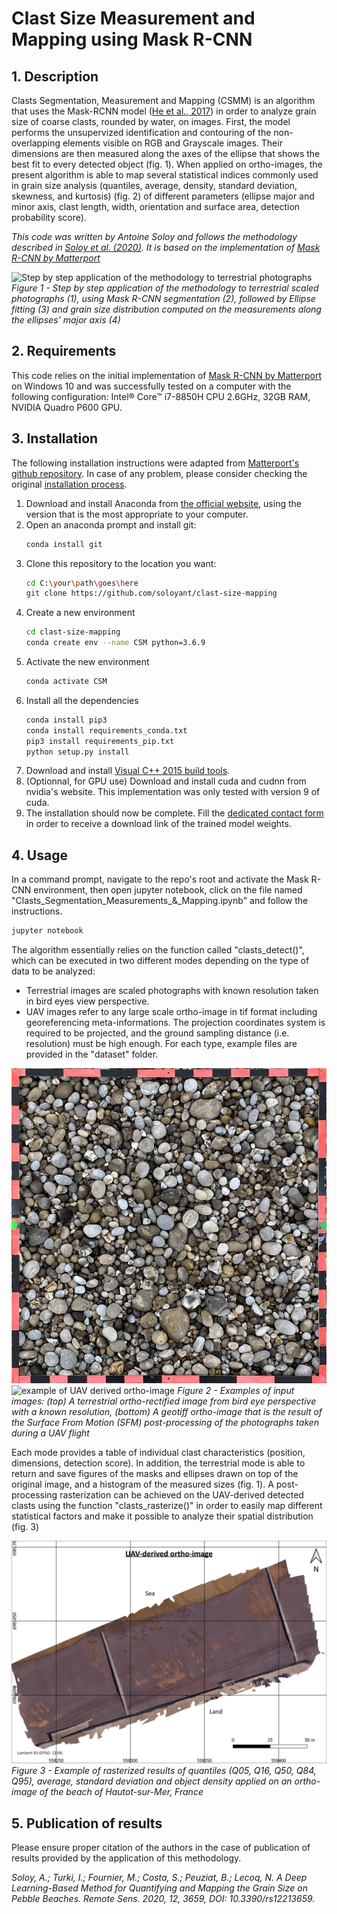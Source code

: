 # Clast Size Measurement and Mapping using Mask R-CNN

## 1. Description
Clasts Segmentation, Measurement and Mapping (CSMM) is an algorithm that uses the Mask-RCNN model ([He et al., 2017](https://openaccess.thecvf.com/content_iccv_2017/html/He_Mask_R-CNN_ICCV_2017_paper.html)) in order to analyze grain size of coarse clasts, rounded by water, on images. First, the model performs the unsupervized identification and contouring of the non-overlapping elements visible on RGB and Grayscale images. Their dimensions are then measured along the axes of the ellipse that shows the best fit to every detected object (fig. 1). When applied on ortho-images, the present algorithm is able to map several statistical indices commonly used in grain size analysis (quantiles, average, density, standard deviation, skewness, and kurtosis) (fig. 2) of different parameters (ellipse major and minor axis, clast length, width, orientation and surface area, detection probability score).

*This code was written by Antoine Soloy and follows the methodology described in [Soloy et al. (2020)](https://www.mdpi.com/2072-4292/12/21/3659). It is based on the implementation of [Mask R-CNN by Matterport](https://github.com/matterport/Mask_RCNN)*

![Step by step application of the methodology to terrestrial photographs](figures/terrestrial_processing_example.gif)
*Figure 1 - Step by step application of the methodology to terrestrial scaled photographs (1), using Mask R-CNN segmentation (2), followed by Ellipse fitting (3) and grain size distribution computed on the measurements along the ellipses' major axis (4)*

## 2. Requirements

This code relies on the initial implementation of [Mask R-CNN by Matterport](https://github.com/matterport/Mask_RCNN) on Windows 10 and was successfully tested on a computer with the following configuration: Intel® Core™ i7-8850H CPU 2.6GHz, 32GB RAM, NVIDIA Quadro P600 GPU.

## 3. Installation

The following installation instructions were adapted from [Matterport's github repository](https://github.com/matterport/Mask_RCNN). In case of any problem, please consider checking the original [installation process](https://github.com/matterport/Mask_RCNN#installation).

1. Download and install Anaconda from [the official website](https://www.anaconda.com/), using the version that is the most appropriate to your computer.
2. Open an anaconda prompt and install git:
   ```bash 
   conda install git
   ```
3. Clone this repository to the location you want:
   ```bash
   cd C:\your\path\goes\here
   git clone https://github.com/soloyant/clast-size-mapping
   ```
4. Create a new environment
   ```bash
   cd clast-size-mapping
   conda create env --name CSM python=3.6.9
   ```
5. Activate the new environment
   ```bash
   conda activate CSM
   ```
6. Install all the dependencies
   ```bash
   conda install pip3
   conda install requirements_conda.txt
   pip3 install requirements_pip.txt
   python setup.py install
   ```
7. Download and install [Visual C++ 2015 build tools](https://go.microsoft.com/fwlink/?LinkId=691126).
8. (Optionnal, for GPU use) Download and install cuda and cudnn from nvidia's website. This implementation was only tested with version 9 of cuda.
9. The installation should now be complete. Fill the [dedicated contact form](https://forms.gle/jpVWhQzEFuQvHuQE6) in order to receive a download link of the trained model weights.

## 4. Usage

In a command prompt, navigate to the repo's root and activate the Mask R-CNN environment, then open jupyter notebook, click on the file named "Clasts_Segmentation_Measurements_&_Mapping.ipynb" and follow the instructions.
```bash 
jupyter notebook
```
The algorithm essentially relies on the function called "clasts_detect()", which can be executed in two different modes depending on the type of data to be analyzed:
- Terrestrial images are scaled photographs with known resolution taken in bird eyes view perspective.
- UAV images refer to any large scale ortho-image in tif format including georeferencing meta-informations. The projection coordinates system is required to be projected, and the ground sampling distance (i.e. resolution) must be high enough. 
For each type, example files are provided in the "dataset" folder.

![example of terrestrial photograph](figures/terrestrial_example.jpg) ![example of UAV derived ortho-image](figures/UAV_example.png)
*Figure 2 - Examples of input images: (top) A terrestrial ortho-rectified image from bird eye perspective with a known resolution, (bottom) A geotiff ortho-image that is the result of the Surface From Motion (SFM) post-processing of the photographs taken during a UAV flight*

Each mode provides a table of individual clast characteristics (position, dimensions, detection score). In addition, the terrestrial mode is able to return and save figures of the masks and ellipses drawn on top of the original image, and a histogram of the measured sizes (fig. 1).
A post-processing rasterization can be achieved on the UAV-derived detected clasts using the function "clasts_rasterize()" in order to easily map different statistical factors and make it possible to analyze their spatial distribution (fig. 3)

![example of rasterized results](figures/uav_results_example.gif)
*Figure 3 - Example of rasterized results of quantiles (Q05, Q16, Q50, Q84, Q95), average, standard deviation and object density applied on an ortho-image of the beach of Hautot-sur-Mer, France*

## 5. Publication of results
Please ensure proper citation of the authors in the case of publication of results provided by the application of this methodology.

*Soloy, A.; Turki, I.; Fournier, M.; Costa, S.; Peuziat, B.; Lecoq, N. A Deep Learning-Based Method for Quantifying and Mapping the Grain Size on Pebble Beaches. Remote Sens. 2020, 12, 3659, DOI: 10.3390/rs12213659.*